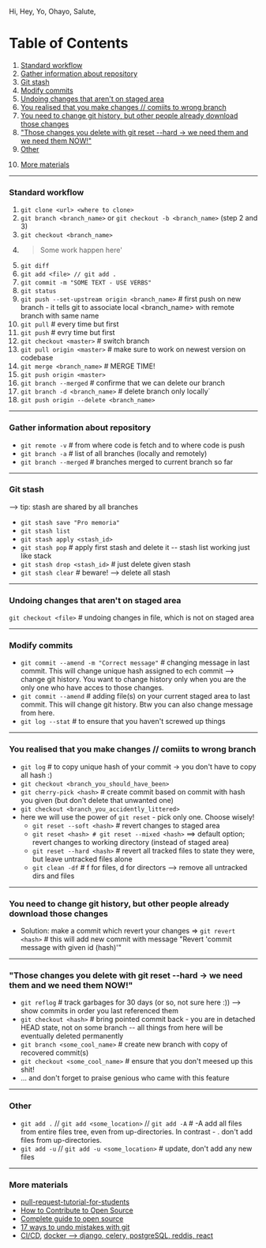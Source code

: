 Hi, Hey, Yo, Ohayo, Salute, 

# Table of Contents
1. [Standard workflow](https://github.com/blazejdobek/Hi_git/blob/master/README.md#standard-workflow)
2. [Gather information about repository](https://github.com/blazejdobek/Hi_git/blob/master/README.md#gather-information-about-repository)
3. [Git stash](https://github.com/blazejdobek/Hi_git/blob/master/README.md#git-stash)
4. [Modify commits](https://github.com/blazejdobek/Hi_git/blob/master/README.md#modify-commits)
5. [Undoing changes that aren't on staged area](https://github.com/blazejdobek/Hi_git/blob/master/README.md#undoing-changes-that-arent-on-staged-area)
6. [You realised that you make changes // comiits to wrong branch](https://github.com/blazejdobek/Hi_git/blob/master/README.md#you-realised-that-you-make-changes--comiits-to-wrong-branch)
7. [You need to change git history, but other people already download those changes](https://github.com/blazejdobek/Hi_git/blob/master/README.md#you-need-to-change-git-history-but-other-people-already-download-those-changes)
8. ["Those changes you delete with git reset --hard -> we need them and we need them NOW!"](https://github.com/blazejdobek/Hi_git/blob/master/README.md#those-changes-you-delete-with-git-reset---hard---we-need-them-and-we-need-them-now)
9. [Other](https://github.com/blazejdobek/Hi_git/blob/master/README.md#other)
10) [More materials](https://github.com/blazejdobek/Hi_git#more-materials)
------------------------------------------------------------------------------------

### Standard workflow
1) `git clone <url> <where to clone>`
2) `git branch <branch_name>` or `git checkout -b <branch_name>` (step 2 and 3)
3) `git checkout <branch_name>` 
4) > Some work happen here'
5) `git diff`
6) `git add <file> // git add .`
7) `git commit -m "SOME TEXT - USE VERBS"`
8) `git status`
9) `git push --set-upstream origin <branch_name>` # first push on new branch - it tells git to associate local <branch_name> with remote branch with same name
10) `git pull` # every time but first
11) `git push` # evry time but first
12) `git checkout <master>` # switch branch
13) `git pull origin <master>` # make sure to work on newest version on codebase
14) `git merge <branch_name>` # MERGE TIME!
15) `git push origin <master>`
16) `git branch --merged` # confirme that we can delete our branch
17) `git branch -d <branch_name>` # delete branch only locally`
18) `git push origin --delete <branch_name>`

------------------------------------------------------------------------------------

### Gather information about repository
* `git remote -v` # from where code is fetch and to where code is push
* `git branch -a` # list of all branches (locally and remotely)
* `git branch --merged` # branches merged to current branch so far

------------------------------------------------------------------------------------

### Git stash
--> tip: stash are shared by all branches
* `git stash save "Pro memoria"`
* `git stash list`
* `git stash apply <stash_id>`
* `git stash pop` # apply first stash and delete it -- stash list working just like stack
* `git stash drop <stash_id>` # just delete given stash
* `git stash clear` # beware! --> delete all stash

------------------------------------------------------------------------------------

### Undoing changes that aren't on staged area
`git checkout <file>` # undoing changes in file, which is not on staged area

------------------------------------------------------------------------------------

### Modify commits
* `git commit --amend -m "Correct message"` # changing message in last commit. This will change unique hash assigned to ech commit --> change git history. You want to change history only when you are the only one who have acces to those changes. 
* `git commit --amend` # adding file(s) on your current staged area to last commit. This will change git history. Btw you can also change message from here.
* `git log --stat` # to ensure that you haven't screwed up things

------------------------------------------------------------------------------------

### You realised that you make changes // comiits to wrong branch
* `git log` # to copy unique hash of your commit -> you don't have to copy all hash :)
* `git checkout <branch_you_should_have_been>`
* `git cherry-pick <hash>` # create commit based on commit with hash you given (but don't delete that unwanted one)
* `git checkout <branch_you_accidently_littered>`
* here we will use the power of `git reset` - pick only one. Choose wisely!
	* `git reset --soft <hash>` # revert changes to staged area
	* `git reset <hash> # git reset --mixed <hash>` ==> default option; revert changes to working directory (instead of staged area)
	* `git reset --hard <hash>` # revert all tracked files to state they were, but leave untracked files alone
	* `git clean -df` # f for files, d for directors --> remove all untracked dirs and files


------------------------------------------------------------------------------------

### You need to change git history, but other people already download those changes
* Solution: make a commit which revert your changes => `git revert <hash>` # this will add new commit with message "Revert 'commit message with given id (hash)'"

------------------------------------------------------------------------------------

### "Those changes you delete with git reset --hard -> we need them and we need them NOW!"
* `git reflog` # track garbages for 30 days (or so, not sure here :)) --> show commits in order you last referenced them
* `git checkout <hash>` # bring pointed commit back - you are in detached HEAD state, not on some branch -- all things from here will be eventually deleted permanently
* `git branch <some_cool_name>` # create new branch with copy of recovered commit(s)
* `git checkout <some_cool_name>` # ensure that you don't meesed up this shit!
* ... and don't forget to praise genious who came with this feature

------------------------------------------------------------------------------------

### Other
* `git add .` // `git add <some_location>` // `git add -A` # -A add all files from entire files tree, even from up-directories. In contrast - . don't add files from up-directories.
* `git add -u` // `git add -u <some_location>` # update, don't add any new files

------------------------------------------------------------------------------------

### More materials
* [pull-request-tutorial-for-students](https://michalczukm.github.io/pull-request-tutorial-for-students/)
* [How to Contribute to Open Source](https://opensource.guide/how-to-contribute/)
* [Complete guide to open source](https://www.youtube.com/watch?v=yzeVMecydCE&list=WL&index=2)
* [17 ways to undo mistakes with git](https://www.youtube.com/watch?v=lX9hsdsAeTk&list=WL&index=3)
* [CI/CD](https://www.youtube.com/playlist?list=PLOLrQ9Pn6caz3miP7Y-y9q6AyEeGcXRFq), [docker --> django, celery, postgreSQL, reddis, react](https://www.youtube.com/watch?v=W5Ov0H7E_o4&list=PLOLrQ9Pn6cazCfL7v4CdaykNoWMQymM_C)


